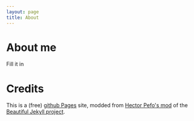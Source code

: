 ```yaml
---
layout: page
title: About
---
```


About me
===

Fill it in

Credits
===================

This is a (free) [github Pages](https://pages.github.com/) site, modded from [Hector Pefo's mod](https://github.com/hectorpefo/hectorpefo.github.io) of the [Beautiful Jekyll project](https://github.com/daattali/beautiful-jekyll).
